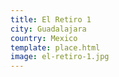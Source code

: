 ```yaml
---
title: El Retiro 1
city: Guadalajara
country: Mexico
template: place.html
image: el-retiro-1.jpg
---
```

